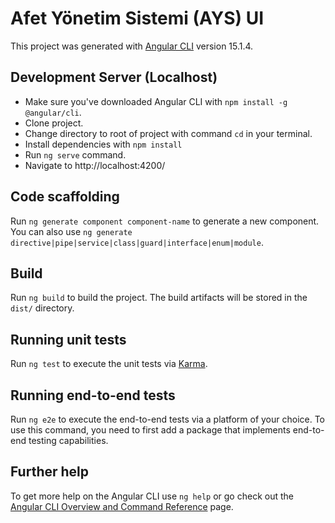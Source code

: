 # Afet Yönetim Sistemi (AYS) UI 

This project was generated with [Angular CLI](https://github.com/angular/angular-cli) version 15.1.4.

## Development Server (Localhost)

- Make sure you've downloaded Angular CLI with `npm install -g @angular/cli`.
- Clone project.
- Change directory to root of project with command `cd` in your terminal. 
- Install dependencies with `npm install`
- Run `ng serve` command.
- Navigate to http://localhost:4200/ 


## Code scaffolding

Run `ng generate component component-name` to generate a new component. You can also use `ng generate directive|pipe|service|class|guard|interface|enum|module`.

## Build

Run `ng build` to build the project. The build artifacts will be stored in the `dist/` directory.

## Running unit tests

Run `ng test` to execute the unit tests via [Karma](https://karma-runner.github.io).

## Running end-to-end tests

Run `ng e2e` to execute the end-to-end tests via a platform of your choice. To use this command, you need to first add a package that implements end-to-end testing capabilities.

## Further help

To get more help on the Angular CLI use `ng help` or go check out the [Angular CLI Overview and Command Reference](https://angular.io/cli) page.

